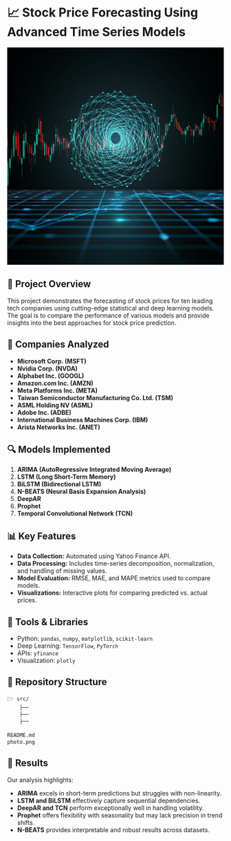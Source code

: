 # 📈 Stock Price Forecasting Using Advanced Time Series Models

![Project Overview](photo.png)

## 🚀 Project Overview

This project demonstrates the forecasting of stock prices for ten leading tech companies using cutting-edge statistical and deep learning models. The goal is to compare the performance of various models and provide insights into the best approaches for stock price prediction.

## 🏢 Companies Analyzed
- **Microsoft Corp. (MSFT)**
- **Nvidia Corp. (NVDA)**
- **Alphabet Inc. (GOOGL)**
- **Amazon.com Inc. (AMZN)**
- **Meta Platforms Inc. (META)**
- **Taiwan Semiconductor Manufacturing Co. Ltd. (TSM)**
- **ASML Holding NV (ASML)**
- **Adobe Inc. (ADBE)**
- **International Business Machines Corp. (IBM)**
- **Arista Networks Inc. (ANET)**

## 🔍 Models Implemented
1. **ARIMA (AutoRegressive Integrated Moving Average)**
2. **LSTM (Long Short-Term Memory)**
3. **BiLSTM (Bidirectional LSTM)**
4. **N-BEATS (Neural Basis Expansion Analysis)** 
5. **DeepAR**
6. **Prophet**
7. **Temporal Convolutional Network (TCN)**

## 📊 Key Features
- **Data Collection:** Automated using Yahoo Finance API.
- **Data Processing:** Includes time-series decomposition, normalization, and handling of missing values.
- **Model Evaluation:** RMSE, MAE, and MAPE metrics used to compare models.
- **Visualizations:** Interactive plots for comparing predicted vs. actual prices.

## 🫠 Tools & Libraries
- Python: `pandas`, `numpy`, `matplotlib`, `scikit-learn`
- Deep Learning: `TensorFlow`, `PyTorch`
- APIs: `yfinance`
- Visualization: `plotly`

## 📁 Repository Structure
```
🗁 src/
    ├── 
    ├── 
    ├── 

README.md
photo.png
```

## 🌟 Results
Our analysis highlights:
- **ARIMA** excels in short-term predictions but struggles with non-linearity.
- **LSTM and BiLSTM** effectively capture sequential dependencies.
- **DeepAR and TCN** perform exceptionally well in handling volatility.
- **Prophet** offers flexibility with seasonality but may lack precision in trend shifts.
- **N-BEATS** provides interpretable and robust results across datasets.

